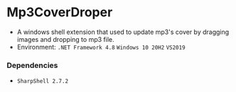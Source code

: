 # Mp3CoverDroper

+ A windows shell extension that used to update mp3's cover by dragging images and dropping to mp3 file.
+ Environment: `.NET Framework 4.8` `Windows 10 20H2` `VS2019`

### Dependencies

+ `SharpShell 2.7.2`
